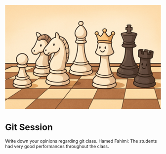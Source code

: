 ![Fantasy Chess](./TestImage.jpg)

# Git Session

Write down your opinions regarding git class.
Hamed Fahimi: The students had very good performances throughout the class.

